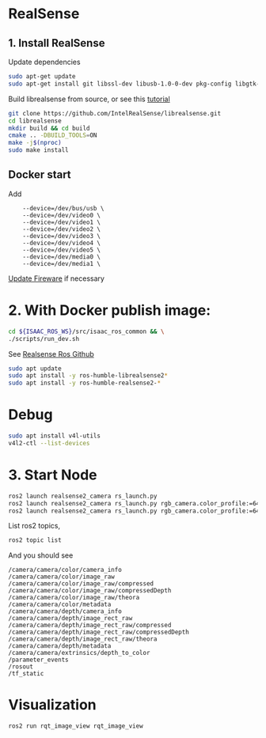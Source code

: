 # RealSense

## 1. Install RealSense

Update dependencies
```bash
sudo apt-get update
sudo apt-get install git libssl-dev libusb-1.0-0-dev pkg-config libgtk-3-dev
```

Build librealsense from source, or see this [tutorial](https://dev.intelrealsense.com/docs/compiling-librealsense-for-linux-ubuntu-guide)
```bash
git clone https://github.com/IntelRealSense/librealsense.git
cd librealsense
mkdir build && cd build
cmake .. -DBUILD_TOOLS=ON
make -j$(nproc)
sudo make install
```

## Docker start

Add
```
    --device=/dev/bus/usb \
    --device=/dev/video0 \
    --device=/dev/video1 \
    --device=/dev/video2 \
    --device=/dev/video3 \
    --device=/dev/video4 \
    --device=/dev/video5 \
    --device=/dev/media0 \
    --device=/dev/media1 \
```


[Update Fireware](https://dev.intelrealsense.com/docs/firmware-update-tool) if necessary


# 2. With Docker publish image:

```bash
cd ${ISAAC_ROS_WS}/src/isaac_ros_common && \
./scripts/run_dev.sh
```

See [Realsense Ros Github](https://github.com/IntelRealSense/realsense-ros?tab=readme-ov-file)
```bash
sudo apt update
sudo apt install -y ros-humble-librealsense2*
sudo apt install -y ros-humble-realsense2-*
```

# Debug
```bash
sudo apt install v4l-utils
v4l2-ctl --list-devices
```

# 3. Start Node
```bash
ros2 launch realsense2_camera rs_launch.py
ros2 launch realsense2_camera rs_launch.py rgb_camera.color_profile:=640x480x30 depth_module.depth_profile:=640x480x30 pointcloud.enable:=false
ros2 launch realsense2_camera rs_launch.py rgb_camera.color_profile:=640x480x30 depth_module.depth_profile:=640x480x30 pointcloud.enable:=false enable_rgbd:=true enable_sync:=true align_depth.enable:=true enable_color:=true enable_depth:=true 

```




List ros2 topics, 

```bash
ros2 topic list
```

And you should see

```
/camera/camera/color/camera_info
/camera/camera/color/image_raw
/camera/camera/color/image_raw/compressed
/camera/camera/color/image_raw/compressedDepth
/camera/camera/color/image_raw/theora
/camera/camera/color/metadata
/camera/camera/depth/camera_info
/camera/camera/depth/image_rect_raw
/camera/camera/depth/image_rect_raw/compressed
/camera/camera/depth/image_rect_raw/compressedDepth
/camera/camera/depth/image_rect_raw/theora
/camera/camera/depth/metadata
/camera/camera/extrinsics/depth_to_color
/parameter_events
/rosout
/tf_static
```

# Visualization

```bash
ros2 run rqt_image_view rqt_image_view 
```